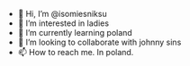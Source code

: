 - 👋 Hi, I’m @isomiesniksu
- 👀 I’m interested in ladies
- 🌱 I’m currently learning poland 
- 💞️ I’m looking to collaborate with johnny sins
- 📫 How to reach me. In poland.

<!---
isomiesniksu/isomiesniksu is a ✨ special ✨ repository because its `README.md` (this file) appears on your GitHub profile.
You can click the Preview link to take a look at your changes.
--->
